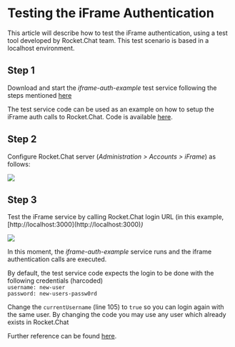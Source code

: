 # Testing the iFrame Authentication

This article will describe how to test the iFrame authentication, using a test tool developed by Rocket.Chat team. This test scenario is based in a localhost environment.

## Step 1

Download and start the _iframe-auth-example_ test service following the steps mentioned [here](https://github.com/RocketChat/iframe-auth-example)

The test service code can be used as an example on how to setup the iFrame auth calls to Rocket.Chat. Code is available [here](https://github.com/RocketChat/iframe-auth-example/blob/master/index.js).

## Step 2

Configure Rocket.Chat server \(_Administration &gt; Accounts &gt; iFrame_\) as follows:

![](../../../.gitbook/assets/84309416-78b60580-ab36-11ea-9777-f2c0138a9677.png)

## Step 3

Test the iFrame service by calling Rocket.Chat login URL \(in this example, [http://localhost:3000\](http://localhost:3000\)_\)_

![](../../../.gitbook/assets/2020-08-12_10-58.png)

In this moment, the _iframe-auth-example_ service runs and the iframe authentication calls are executed.

By default, the test service code expects the login to be done with the following credentials \(harcoded\)  
`username: new-user`  
`password: new-users-passw0rd`

Change the `currentUsername` \(line 105\) to `true` so you can login again with the same user. By changing the code you may use any user which already exists in Rocket.Chat

Further reference can be found [here](https://github.com/RocketChat/Rocket.Chat.ReactNative/pull/2184).

